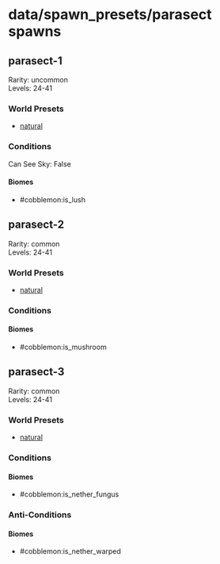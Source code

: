 # data/spawn_presets/parasect spawns  
  
## parasect-1  
Rarity: uncommon  
Levels: 24-41  
  
### World Presets  
* [natural](/data/world_presets/natural.md)  
  
### Conditions  
Can See Sky: False  
  
#### Biomes  
  * #cobblemon:is_lush
  
  
## parasect-2  
Rarity: common  
Levels: 24-41  
  
### World Presets  
* [natural](/data/world_presets/natural.md)  
  
### Conditions  
  
#### Biomes  
  * #cobblemon:is_mushroom
  
  
## parasect-3  
Rarity: common  
Levels: 24-41  
  
### World Presets  
* [natural](/data/world_presets/natural.md)  
  
### Conditions  
  
#### Biomes  
  * #cobblemon:is_nether_fungus
  
  
### Anti-Conditions  
  
#### Biomes  
  * #cobblemon:is_nether_warped
  
